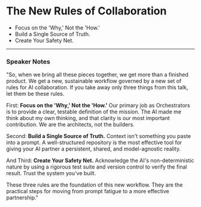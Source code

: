 # The New Rules of Collaboration

- Focus on the 'Why,' Not the 'How.'
- Build a Single Source of Truth.
- Create Your Safety Net.

---

### Speaker Notes

"So, when we bring all these pieces together, we get more than a finished product. We get a new, sustainable workflow governed by a new set of rules for AI collaboration. If you take away only three things from this talk, let them be these rules.

First: **Focus on the 'Why,' Not the 'How.'** Our primary job as Orchestrators is to provide a clear, testable definition of the mission. The AI made me think about my own thinking, and that clarity is our most important contribution. We are the architects, not the builders.

Second: **Build a Single Source of Truth.** Context isn't something you paste into a prompt. A well-structured repository is the most effective tool for giving your AI partner a persistent, shared, and model-agnostic reality.

And Third: **Create Your Safety Net.** Acknowledge the AI's non-deterministic nature by using a rigorous test suite and version control to verify the final result. Trust the system you've built.

These three rules are the foundation of this new workflow. They are the practical steps for moving from prompt fatigue to a more effective partnership."
